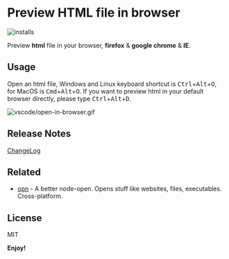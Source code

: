 # Preview HTML file in browser

![installs](http://vsmarketplacebadge.apphb.com/installs/coderfee.open-html-in-browser.svg)

Preview **html** file in your browser, **firefox** & **google chrome** & **IE**.

## Usage

Open an html file, Windows and Linux keyboard shortcut is <kbd>Ctrl</kbd>+<kbd>Alt</kbd>+<kbd>O</kbd>, for MacOS is <kbd>Cmd</kbd>+<kbd>Alt</kbd>+<kbd>O</kbd>. If you want to preview html in your default browser directly, please type <kbd>Ctrl</kbd>+<kbd>Alt</kbd>+<kbd>D</kbd>.

![vscode/open-in-browser.gif](http://oaz5uxplb.bkt.clouddn.com/vscode/open-in-browser.gif)

## Release Notes

[ChangeLog](https://github.com/coderfe/vscode-open-in-browser/blob/master/CHANGELOG.md)

## Related

- [opn](https://github.com/sindresorhus/opn) - A better node-open. Opens stuff like websites, files, executables. Cross-platform.

## License

MIT

**Enjoy!**
